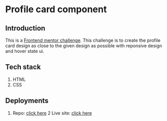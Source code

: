 # Profile card component
## Introduction
This is a [Frontend mentor challenge](https://www.frontendmentor.io/challenges/profile-card-component-cfArpWshJ/hub). This challenge is to create the profile card design as close to the given design as possible with reponsive design and hover state ui.

## Tech stack
1) HTML
2) CSS

## Deployments
1) Repo: [click here](https://github.com/swagthehooman/Profile-card-component)
2 Live site: [click here](https://swagthehooman.github.io/Order-summary-component/)
